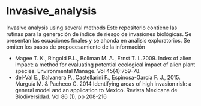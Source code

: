 # Invasive_analysis
Invasive analysis using several methods
Este repositorio contiene las rutinas para la generación de índice de riesgo de invasiones biológicas.
Se presentan las ecuaciones finales y se ahonda en análisis exploratorios. Se omiten los pasos de prepocesamiento de la información

* Magee T. K., Ringold P.L., Bollman M. A., Ernst T. L.2009. Index of alien impact: a method for evaluating potential ecological impact of alien plant species. Environmental Manage. Vol 45(4):759-78.
* del-Val E., Balvanera P., Castellarini F., Espinosa-García F. J., 2015. Murguía M. & Pacheco C. 2014 Identifying areas of high invasion risk: a general model and an application to Mexico. Revista Mexicana de Biodiversidad. Vol 86 (1), pp 208-216


